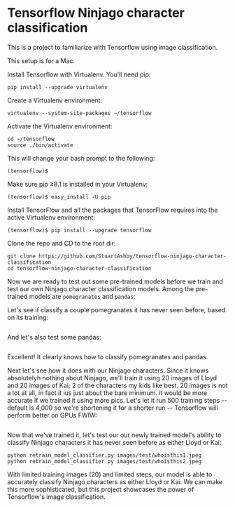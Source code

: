 # Tensorflow Ninjago character classification
This is a project to familiarize with Tensorflow using image classification. 

This setup is for a Mac.

Install Tensorflow with Virtualenv. You'll need pip:
```
pip install --upgrade virtualenv
```

Create a Virtualenv environment:
```
virtualenv --system-site-packages ~/tensorflow
```

Activate the Virtualenv environment:
```
cd ~/tensorflow
source ./bin/activate
```

This will change your bash prompt to the following:
```
(tensorflow)$ 
```

Make sure pip ≥8.1 is installed in your Virtualenv:
```
(tensorflow)$ easy_install -U pip
```

Install TensorFlow and all the packages that TensorFlow requires into the active Virtualenv environment:
```
(tensorflow)$ pip install --upgrade tensorflow
```

Clone the repo and CD to the root dir:
```
git clone https://github.com/StuartAshby/tensorflow-ninjago-character-classification
cd tensorflow-ninjago-character-classification
```

Now we are ready to test out some pre-trained models before we train and test our own Ninjago character classification models. Among the pre-trained models are ```pomegranates``` and ```pandas```:

Let's see if classify a couple pomegranates it has never seen before, based on its training:
```
```

And let's also test some pandas:
```
```

Excellent! It clearly knows how to classify pomegranates and pandas.

Next let's see how it does with our Ninjago characters. Since it knows absolutelyh nothing about Ninjago, we'll train it using 20 images of Lloyd and 20 images of Kai; 2 of the characters my kids like best. 20 images is not a lot at all, in fact it ius just about the bare minimum. it would be more accurate if we trained it using more pics. Let's let it run 500 training steps -- default is 4,000 so we're shortening it for a shorter run -- Tensorflow will perform better on GPUs FWIW:
```
```

Now that we've trained it, let's test our our newly trained model's ability to classify Ninjago characters it has never seen before as either Lloyd or Kai:
```
python retrain_model_classifier.py images/test/whoisthis1.jpeg
python retrain_model_classifier.py images/test/whoisthis2.jpeg
```

With limited training images (20) and limited steps, our model is able to accurately classify Ninjago characters as either Lloyd or Kai. We can make this more sophisticated, but this project showcases the power of Tensorflow's image classification.


